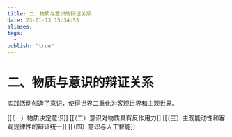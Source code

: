 ```yaml
---
title: 二、物质与意识的辩证关系
date: 23-01-13 15:34:53
aliases: 
tags:
  - 
publish: "true"
---
```


# 二、物质与意识的辩证关系

实践活动创造了意识，使得世界二重化为客观世界和主观世界。

[[（一）物质决定意识]]
[[（二）意识对物质具有反作用力]]
[[（三）主观能动性和客观规律性的辩证统一]]
[[（四）意识与人工智能]]


